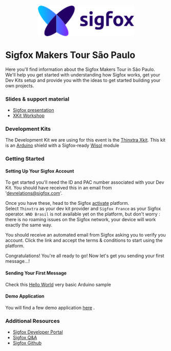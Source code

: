 <p align="center"><img src ="../sigfox.png" width="300"></p>

# Sigfox Makers Tour São Paulo

Here you'll find information about the Sigfox Makers Tour in São Paulo.  
We'll help you get started with understanding how Sigfox works, get your Dev Kits setup and provide you with the ideas to get started building your own projects.

### Slides & support material



* [Sigfox presentation](https://www.slideshare.net/nicolsc-slides/sigfox-makers-tour-so-paulo)
* [XKit Workshop](https://www.slideshare.net/nicolsc-slides/sigfox-xkit-workshop)

### Development Kits

The Development Kit we are using for this event is the [Thinxtra Xkit](//www.thinxtra.com/xkit/).
This kit is an [Arduino](//arduino.cc) shield with a Sigfox-ready [Wisol](https://partners.sigfox.com/products/wssfm10r2) module


### Getting Started

#### Setting Up Your Sigfox Account

To get started you'll need the ID and PAC number associated with your Dev Kit. You should have received this in an email from 'devrelations@sigfox.com'.

Once you have these, head to the Sigfox [activate](//backend.sigfox.com/activate) platform.  
Select `Thinxtra` as your dev kit provider and `Sigfox France` as your Sigfox operator. `WND Brasil` is not available yet on the platform, but don't worry : there is no roaming issues on the Sigfox network, your device will work exactly the same way.

You should receive an automated email from Sigfox asking you to verify you account. Click the link and accept the terms & conditions to start using the platform.

Congratulations! You're all ready to go! Now let's get you sending your first message...!

#### Sending Your First Message

Check this [Hello World](https://github.com/sigfox/makers-tour/blob/master/devkits/xkit/hello-world.ino) very basic Arduino sample


#### Demo Application
You will find a few demo application [here](https://github.com/aureleq/Xkit-Sample) .



### Additional Resources

* [Sigfox Developer Portal](https://makers.sigfox.com)
* [Sigfox Q&A](//ask.sigfox.com)
* [Sigfox Github](//github.com/sigfox)
